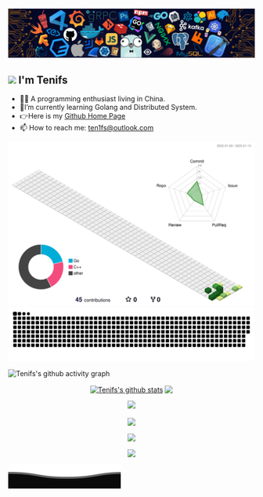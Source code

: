 ![](./assets/header.png)

## <img src="https://pic.funnygifsbox.com/uploads/2019/06/funnygifsbox.com-2019-06-28-12-23-55-93.gif" width="40" /> I'm Tenifs

- 👨‍💻 A programming enthusiast living in China. 
- 🌱I’m currently learning Golang and Distributed System.
- 👉Here is my [Github Home Page ](https://github.com/ten1fs)
- 📫 How to reach me: ten1fs@outlook.com



![](./profile-3d-contrib/profile-green-animate.svg)
![](https://github.com/ten1fs/ten1fs/blob/output/github-contribution-grid-snake.svg)

![Tenifs's github activity graph](https://github-readme-activity-graph.cyclic.app/graph?username=ten1fs&theme=github-compact)


<p align="center">
  <a href="https://github.com/ten1fs"><img align="center" src="https://github-readme-stats-vpvg.vercel.app/api?username=ten1fs&show_icons=true&include_all_commits=true&theme=buefy&hide_border=true" alt="Tenifs's github stats" /></a>
  <a href="https://github.com/ten1fs"><img align="center" src="https://github-readme-stats-vpvg.vercel.app/api/top-langs/?username=ten1fs&layout=compact&theme=buefy&hide_border=true" /></a>
</p>

<p align="center">
  <img src="https://github-profile-trophy.vercel.app/?username=ten1fs" />
</p>

<p align="center">
  <img align="center" src="https://github-readme-streak-stats.herokuapp.com/?user=ten1fs" />
</p>

<p align="center"> 
  <img align="center" src="https://profile-counter.glitch.me/ten1fs/count.svg" />
</p>

<p align="center">
  <img align="center" src="https://count.getloli.com/get/@ten1fs.github.readme" />
</p>


![](./assets/footer.svg)
